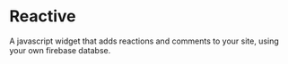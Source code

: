 # Reactive

A javascript widget that adds reactions and comments to your site, using your own firebase databse.

